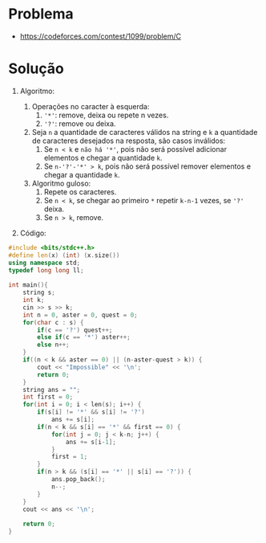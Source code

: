 # Problema

*   https://codeforces.com/contest/1099/problem/C

# Solução

1. Algoritmo:
   1. Operações no caracter à esquerda:
      1. `'*'`: remove, deixa ou repete n vezes.
      2. `'?'`: remove ou deixa.
   2.  Seja `n` a quantidade de caracteres válidos na string e `k` a quantidade de caracteres desejados na resposta, são casos inválidos:
       1.  Se `n < k` e `não há '*'`, pois não será possível adicionar elementos e chegar a quantidade `k`.
       2.  Se `n-'?'-'*' > k`, pois não será possível remover elementos e chegar a quantidade `k`.
   3.  Algoritmo guloso:
       1.  Repete os caracteres.
       2.  Se `n < k`, se chegar ao primeiro `*` repetir `k-n-1` vezes, se `'?'` deixa.
       3.  Se `n > k`, remove.

2. Código:

```cpp
#include <bits/stdc++.h>
#define len(x) (int) (x.size())
using namespace std;
typedef long long ll;
 
int main(){
    string s;
    int k;
    cin >> s >> k;
    int n = 0, aster = 0, quest = 0;
    for(char c : s) {
        if(c == '?') quest++;
        else if(c == '*') aster++;
        else n++;
    }
    if((n < k && aster == 0) || (n-aster-quest > k)) {
        cout << "Impossible" << '\n';
        return 0;
    }
    string ans = "";
    int first = 0;
    for(int i = 0; i < len(s); i++) {
        if(s[i] != '*' && s[i] != '?')
            ans += s[i];
        if(n < k && s[i] == '*' && first == 0) {
            for(int j = 0; j < k-n; j++) {
                ans += s[i-1];
            }
            first = 1;
        }
        if(n > k && (s[i] == '*' || s[i] == '?')) {
            ans.pop_back();
            n--;
        }
    }
    cout << ans << '\n';
    
    return 0;
}
```